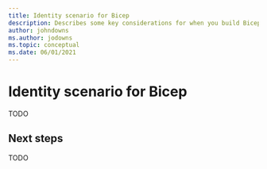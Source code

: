```yaml
---
title: Identity scenario for Bicep
description: Describes some key considerations for when you build Bicep code to manage your identity configuration.
author: johndowns
ms.author: jodowns
ms.topic: conceptual
ms.date: 06/01/2021
---
```

# Identity scenario for Bicep

TODO

## Next steps

TODO